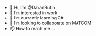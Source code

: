 - 👋 Hi, I’m @DayanRufin
- 👀 I’m interested in work
- 🌱 I’m currently learning C#
- 💞️ I’m looking to collaborate on MATCOM
- 📫 How to reach me ...

<!---
DayanRufin/DayanRufin is a ✨ special ✨ repository because its `README.md` (this file) appears on your GitHub profile.
You can click the Preview link to take a look at your changes.
--->
